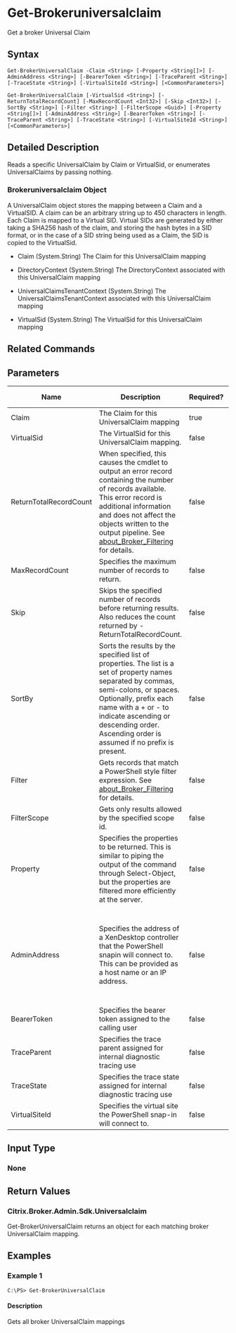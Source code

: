 ﻿
# Get-Brokeruniversalclaim
Get a broker Universal Claim
## Syntax

```
Get-BrokerUniversalClaim -Claim <String> [-Property <String[]>] [-AdminAddress <String>] [-BearerToken <String>] [-TraceParent <String>] [-TraceState <String>] [-VirtualSiteId <String>] [<CommonParameters>]  
  
Get-BrokerUniversalClaim [-VirtualSid <String>] [-ReturnTotalRecordCount] [-MaxRecordCount <Int32>] [-Skip <Int32>] [-SortBy <String>] [-Filter <String>] [-FilterScope <Guid>] [-Property <String[]>] [-AdminAddress <String>] [-BearerToken <String>] [-TraceParent <String>] [-TraceState <String>] [-VirtualSiteId <String>] [<CommonParameters>]
```

## Detailed Description
Reads a specific UniversalClaim by Claim or VirtualSid, or enumerates UniversalClaims by passing nothing.


### Brokeruniversalclaim Object
A UniversalClaim object stores the mapping between a Claim and a VirtualSID. A claim can be an arbitrary string up to 450 characters in length. Each Claim is mapped to a Virtual SID.  Virtual SIDs are generated by either taking a SHA256 hash of the claim, and storing the hash bytes in a SID format, or in the case of a SID string being used as a Claim, the SID is copied to the VirtualSid.


  * Claim (System.String) The Claim for this UniversalClaim mapping

  * DirectoryContext (System.String) The DirectoryContext associated with this UniversalClaim mapping

  * UniversalClaimsTenantContext (System.String) The UniversalClaimsTenantContext associated with this UniversalClaim mapping

  * VirtualSid (System.String) The VirtualSid for this UniversalClaim mapping


## Related Commands

## Parameters
| Name   | Description | Required? | Pipeline Input | Default Value |
| --- | --- | --- | --- | --- |
| Claim | The Claim for this UniversalClaim mapping | true | false |  |
| VirtualSid | The VirtualSid for this UniversalClaim mapping. | false | false |  |
| ReturnTotalRecordCount | When specified, this causes the cmdlet to output an error record containing the number of records available. This error record is additional information and does not affect the objects written to the output pipeline. See [about\_Broker\_Filtering](../about_Broker_Filtering/) for details. | false | false | False |
| MaxRecordCount | Specifies the maximum number of records to return. | false | false | 250 |
| Skip | Skips the specified number of records before returning results. Also reduces the count returned by -ReturnTotalRecordCount. | false | false | 0 |
| SortBy | Sorts the results by the specified list of properties. The list is a set of property names separated by commas, semi-colons, or spaces. Optionally, prefix each name with a + or - to indicate ascending or descending order. Ascending order is assumed if no prefix is present. | false | false | The default sort order is by name or unique identifier. |
| Filter | Gets records that match a PowerShell style filter expression. See [about\_Broker\_Filtering](../about_Broker_Filtering/) for details. | false | false |  |
| FilterScope | Gets only results allowed by the specified scope id. | false | false |  |
| Property | Specifies the properties to be returned. This is similar to piping the output of the command through Select-Object, but the properties are filtered more efficiently at the server. | false | false |  |
| AdminAddress | Specifies the address of a XenDesktop controller that the PowerShell snapin will connect to. This can be provided as a host name or an IP address. | false | false | Localhost. Once a value is provided by any cmdlet, this value will become the default. |
| BearerToken | Specifies the bearer token assigned to the calling user | false | false |  |
| TraceParent | Specifies the trace parent assigned for internal diagnostic tracing use | false | false |  |
| TraceState | Specifies the trace state assigned for internal diagnostic tracing use | false | false |  |
| VirtualSiteId | Specifies the virtual site the PowerShell snap-in will connect to. | false | false |  |

## Input Type

### None

## Return Values

### Citrix.Broker.Admin.Sdk.Universalclaim
Get-BrokerUniversalClaim returns an object for each matching broker UniversalClaim mapping.
## Examples

### Example 1

```
C:\PS> Get-BrokerUniversalClaim
```

#### Description
Gets all broker UniversalClaim mappings
